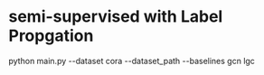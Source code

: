 # semi-supervised with Label Propgation

python main.py --dataset cora --dataset_path --baselines gcn lgc 
